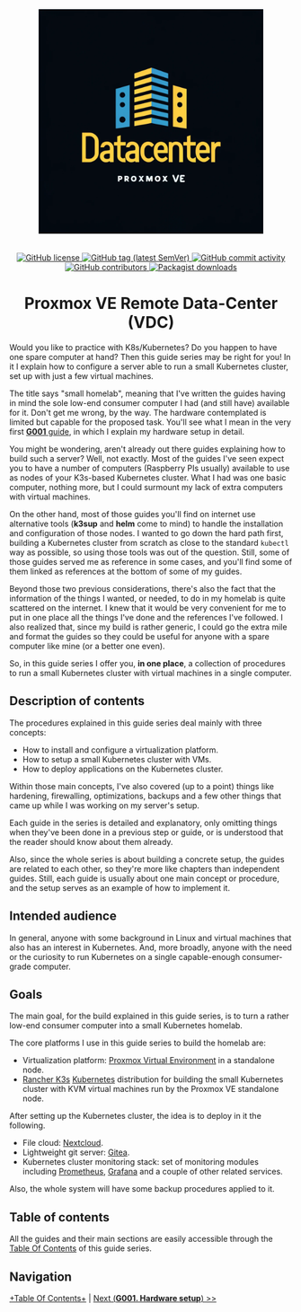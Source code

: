 <div align="center">
  <img alt="Redoc logo" src="./images/logo.png" height="400px" width="400px" />
</div>
<br>
<p align="center">
    <a href="LICENSE" target="_blank">
        <img src="https://img.shields.io/github/license/vieo-us/datacenter-pve-guide" alt="GitHub license">
    </a>
    <a href="https://github.com/vieo-us/datacenter-pve-guide/releases" target="_blank">
        <img src="https://img.shields.io/github/tag/vieo-us/datacenter-pve-guide" alt="GitHub tag (latest SemVer)">
    </a>
    <a href="https://github.com/vieo-us/datacenter-pve-guide/commits" target="_blank">
        <img src="https://img.shields.io/github/commit-activity/t/vieo-us/datacenter-pve-guide
        " alt="GitHub commit activity">
    </a>
    <a href="https://github.com/vieo-us/datacenter-pve-guide/graphs/contributors" target="_blank">
        <img src="https://img.shields.io/github/contributors-anon/vieo-us/datacenter-pve-guide" alt="GitHub contributors">
    </a>
    <a href="https://github.com/vieo-us/datacenter-pve-guide/releases" target="_blank">
        <img src=https://img.shields.io/github/downloads/vieo-us/datacenter-pve-guide/total
         alt="Packagist downloads">
    </a>
</p>
<div align="center">

  # Proxmox VE Remote Data-Center (VDC)
</div>

Would you like to practice with K8s/Kubernetes? Do you happen to have one spare computer at hand? Then this guide series may be right for you! In it I explain how to configure a server able to run a small Kubernetes cluster, set up with just a few virtual machines.

The title says "small homelab", meaning that I've written the guides having in mind the sole low-end consumer computer I had (and still have) available for it. Don't get me wrong, by the way. The hardware contemplated is limited but capable for the proposed task. You'll see what I mean in the very first [**G001** guide](G001%20-%20Hardware%20setup.md), in which I explain my hardware setup in detail.

You might be wondering, aren't already out there guides explaining how to build such a server? Well, not exactly. Most of the guides I've seen expect you to have a number of computers (Raspberry PIs usually) available to use as nodes of your K3s-based Kubernetes cluster. What I had was one basic computer, nothing more, but I could surmount my lack of extra computers with virtual machines.

On the other hand, most of those guides you'll find on internet use alternative tools (**k3sup** and **helm** come to mind) to handle the installation and configuration of those nodes. I wanted to go down the hard path first, building a Kubernetes cluster from scratch as close to the standard `kubectl` way as possible, so using those tools was out of the question. Still, some of those guides served me as reference in some cases, and you'll find some of them linked as references at the bottom of some of my guides.

Beyond those two previous considerations, there's also the fact that the information of the things I wanted, or needed, to do in my homelab is quite scattered on the internet. I knew that it would be very convenient for me to put in one place all the things I've done and the references I've followed. I also realized that, since my build is rather generic, I could go the extra mile and format the guides so they could be useful for anyone with a spare computer like mine (or a better one even).

So, in this guide series I offer you, **in one place**, a collection of procedures to run a small Kubernetes cluster with virtual machines in a single computer.

## Description of contents

The procedures explained in this guide series deal mainly with three concepts:

- How to install and configure a virtualization platform.
- How to setup a small Kubernetes cluster with VMs.
- How to deploy applications on the Kubernetes cluster.

Within those main concepts, I've also covered (up to a point) things like hardening, firewalling, optimizations, backups and a few other things that came up while I was working on my server's setup.

Each guide in the series is detailed and explanatory, only omitting things when they've been done in a previous step or guide, or is understood that the reader should know about them already.

Also, since the whole series is about building a concrete setup, the guides are related to each other, so they're more like chapters than independent guides. Still, each guide is usually about one main concept or procedure, and the setup serves as an example of how to implement it.

## Intended audience

In general, anyone with some background in Linux and virtual machines that also has an interest in Kubernetes. And, more broadly, anyone with the need or the curiosity to run Kubernetes on a single capable-enough consumer-grade computer.

## Goals

The main goal, for the build explained in this guide series, is to turn a rather low-end consumer computer into a small Kubernetes homelab.

The core platforms I use in this guide series to build the homelab are:

- Virtualization platform: [Proxmox Virtual Environment](https://www.proxmox.com/en/) in a standalone node.
- [Rancher K3s](https://k3s.io/) [Kubernetes](https://kubernetes.io/) distribution for building the small Kubernetes cluster with KVM virtual machines run by the Proxmox VE standalone node.

After setting up the Kubernetes cluster, the idea is to deploy in it the following.

- File cloud: [Nextcloud](https://nextcloud.com/).
- Lightweight git server: [Gitea](https://gitea.io/).
- Kubernetes cluster monitoring stack: set of monitoring modules including [Prometheus](https://prometheus.io/), [Grafana](https://grafana.com/grafana/) and a couple of other related services.

Also, the whole system will have some backup procedures applied to it.

## Table of contents

All the guides and their main sections are easily accessible through the [Table Of Contents](G000%20-%20Table%20Of%20Contents.md) of this guide series.

## Navigation

[+Table Of Contents+](G000%20-%20Table%20Of%20Contents.md) | [Next (**G001. Hardware setup**) >>](G001%20-%20Hardware%20setup.md)
